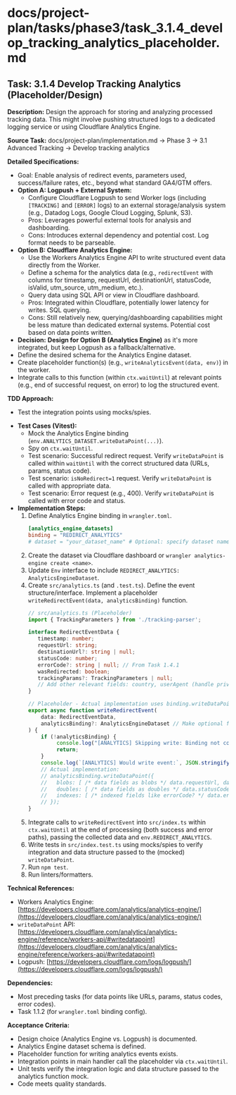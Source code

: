 # docs/project-plan/tasks/phase3/task_3.1.4_develop_tracking_analytics_placeholder.md

## Task: 3.1.4 Develop Tracking Analytics (Placeholder/Design)

**Description:**
Design the approach for storing and analyzing processed tracking data. This might involve pushing structured logs to a dedicated logging service or using Cloudflare Analytics Engine.

**Source Task:**
docs/project-plan/implementation.md -> Phase 3 -> 3.1 Advanced Tracking -> Develop tracking analytics

**Detailed Specifications:**
- Goal: Enable analysis of redirect events, parameters used, success/failure rates, etc., beyond what standard GA4/GTM offers.
- **Option A: Logpush + External System:**
    - Configure Cloudflare Logpush to send Worker logs (including `[TRACKING]` and `[ERROR]` logs) to an external storage/analysis system (e.g., Datadog Logs, Google Cloud Logging, Splunk, S3).
    - Pros: Leverages powerful external tools for analysis and dashboarding.
    - Cons: Introduces external dependency and potential cost. Log format needs to be parseable.
- **Option B: Cloudflare Analytics Engine:**
    - Use the Workers Analytics Engine API to write structured event data directly from the Worker.
    - Define a schema for the analytics data (e.g., `redirectEvent` with columns for timestamp, requestUrl, destinationUrl, statusCode, isValid, utm_source, utm_medium, etc.).
    - Query data using SQL API or view in Cloudflare dashboard.
    - Pros: Integrated within Cloudflare, potentially lower latency for writes. SQL querying.
    - Cons: Still relatively new, querying/dashboarding capabilities might be less mature than dedicated external systems. Potential cost based on data points written.
- **Decision:** **Design for Option B (Analytics Engine)** as it's more integrated, but keep Logpush as a fallback/alternative.
- Define the desired schema for the Analytics Engine dataset.
- Create placeholder function(s) (e.g., `writeAnalyticsEvent(data, env)`) in the worker.
- Integrate calls to this function (within `ctx.waitUntil`) at relevant points (e.g., end of successful request, on error) to log the structured event.

**TDD Approach:**
- Test the integration points using mocks/spies.
*   **Test Cases (Vitest):**
    *   Mock the Analytics Engine binding (`env.ANALYTICS_DATASET.writeDataPoint(...)`).
    *   Spy on `ctx.waitUntil`.
    *   Test scenario: Successful redirect request. Verify `writeDataPoint` is called within `waitUntil` with the correct structured data (URLs, params, status code).
    *   Test scenario: `isNoRedirect=1` request. Verify `writeDataPoint` is called with appropriate data.
    *   Test scenario: Error request (e.g., 400). Verify `writeDataPoint` is called with error code and status.
*   **Implementation Steps:**
    1.  Define Analytics Engine binding in `wrangler.toml`.
        ```toml
        [analytics_engine_datasets]
        binding = "REDIRECT_ANALYTICS"
        # dataset = "your_dataset_name" # Optional: specify dataset name here or create via UI/API
        ```
    2.  Create the dataset via Cloudflare dashboard or `wrangler analytics-engine create <name>`.
    3.  Update `Env` interface to include `REDIRECT_ANALYTICS: AnalyticsEngineDataset`.
    4.  Create `src/analytics.ts` (and `.test.ts`). Define the event structure/interface. Implement a placeholder `writeRedirectEvent(data, analyticsBinding)` function.
        ```typescript
        // src/analytics.ts (Placeholder)
        import { TrackingParameters } from './tracking-parser';

        interface RedirectEventData {
           timestamp: number;
           requestUrl: string;
           destinationUrl?: string | null;
           statusCode: number;
           errorCode?: string | null; // From Task 1.4.1
           wasRedirected: boolean;
           trackingParams?: TrackingParameters | null;
           // Add other relevant fields: country, userAgent (handle privacy)
        }

        // Placeholder - Actual implementation uses binding.writeDataPoint
        export async function writeRedirectEvent(
            data: RedirectEventData,
            analyticsBinding?: AnalyticsEngineDataset // Make optional for easier mocking?
        ) {
            if (!analyticsBinding) {
                 console.log("[ANALYTICS] Skipping write: Binding not configured.");
                 return;
            }
            console.log(`[ANALYTICS] Would write event:`, JSON.stringify(data));
            // Actual implementation:
            // analyticsBinding.writeDataPoint({
            //   blobs: [ /* data fields as blobs */ data.requestUrl, data.destinationUrl ?? "" , ... ],
            //   doubles: [ /* data fields as doubles */ data.statusCode, data.timestamp ],
            //   indexes: [ /* indexed fields like errorCode? */ data.errorCode ?? "" ],
            // });
        }
        ```
    5.  Integrate calls to `writeRedirectEvent` into `src/index.ts` within `ctx.waitUntil` at the end of processing (both success and error paths), passing the collected data and `env.REDIRECT_ANALYTICS`.
    6.  Write tests in `src/index.test.ts` using mocks/spies to verify integration and data structure passed to the (mocked) `writeDataPoint`.
    7.  Run `npm test`.
    8.  Run linters/formatters.

**Technical References:**
- Workers Analytics Engine: [https://developers.cloudflare.com/analytics/analytics-engine/](https://developers.cloudflare.com/analytics/analytics-engine/)
- `writeDataPoint` API: [https://developers.cloudflare.com/analytics/analytics-engine/reference/workers-api/#writedatapoint](https://developers.cloudflare.com/analytics/analytics-engine/reference/workers-api/#writedatapoint)
- Logpush: [https://developers.cloudflare.com/logs/logpush/](https://developers.cloudflare.com/logs/logpush/)

**Dependencies:**
- Most preceding tasks (for data points like URLs, params, status codes, error codes).
- Task 1.1.2 (for `wrangler.toml` binding config).

**Acceptance Criteria:**
- Design choice (Analytics Engine vs. Logpush) is documented.
- Analytics Engine dataset schema is defined.
- Placeholder function for writing analytics events exists.
- Integration points in main handler call the placeholder via `ctx.waitUntil`.
- Unit tests verify the integration logic and data structure passed to the analytics function mock.
- Code meets quality standards. 